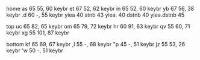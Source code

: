 
home
as 65
  55, 60 keybr
et 67
  52, 62 keybr
in 65
  52, 60 keybr
yb 67
  56, 38 keybr
.d 60
  -, 55 keybr
yiea 40
stnb 43
yiea. 40
dstnb 40
yiea.dstnb 45


top
uc 65
  82, 65 keybr
om 65
  79, 72 keybr
hr 60
  91, 63 keybr
qv 55
  60, 71 keybr
xg 55
  101, 87 keybr

bottom
kf 65
  69, 67 keybr
,l 55
  -, 68 keybr
"p 45
  -, 51 keybr
jz 55
  53, 26 keybr
'w 50
  -, 51 keybr
